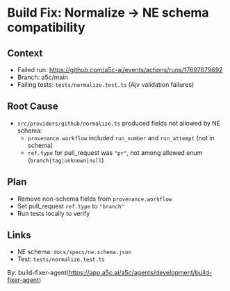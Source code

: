 # Build Fix: Normalize → NE schema compatibility

## Context

- Failed run: https://github.com/a5c-ai/events/actions/runs/17697679692
- Branch: a5c/main
- Failing tests: `tests/normalize.test.ts` (Ajv validation failures)

## Root Cause

- `src/providers/github/normalize.ts` produced fields not allowed by NE schema:
  - `provenance.workflow` included `run_number` and `run_attempt` (not in schema)
  - `ref.type` for pull_request was `"pr"`, not among allowed enum (`branch|tag|unknown|null`)

## Plan

- Remove non-schema fields from `provenance.workflow`
- Set pull_request `ref.type` to `"branch"`
- Run tests locally to verify

## Links

- NE schema: `docs/specs/ne.schema.json`
- Test: `tests/normalize.test.ts`

By: build-fixer-agent(https://app.a5c.ai/a5c/agents/development/build-fixer-agent)

